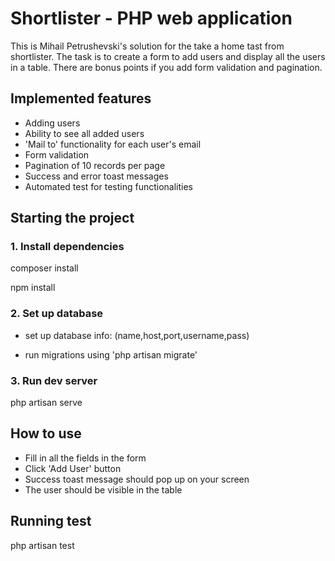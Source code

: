 # Shortlister - PHP web application

This is Mihail Petrushevski's solution for the take a home tast from shortlister. The task is to create a form to add users and display all the users in a table. 
There are bonus points if you add form validation and pagination.

## Implemented features

 - Adding users
 - Ability to see all added users
 - 'Mail to' functionality for each user's email
 - Form validation
 - Pagination of 10 records per page
 - Success and error toast messages
 - Automated test for testing functionalities

## Starting the project

### 1. Install dependencies

composer install

npm install

### 2. Set up database

 - set up database info: (name,host,port,username,pass)

 - run migrations using 'php artisan migrate'

### 3. Run dev server

 php artisan serve

## How to use

 - Fill in all the fields in the form
 - Click 'Add User' button
 - Success toast message should pop up on your screen
 - The user should be visible in the table

## Running test

php artisan  test

 


